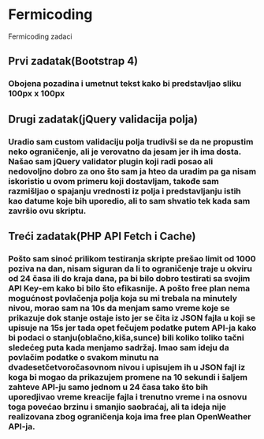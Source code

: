 # Fermicoding
Fermicoding zadaci
## Prvi zadatak(Bootstrap 4)
### Obojena pozadina i umetnut tekst kako bi predstavljao sliku 100px x 100px
## Drugi zadatak(jQuery validacija polja)
### Uradio sam custom validaciju polja trudivši se da ne propustim neko ograničenje, ali je verovatno da jesam jer ih ima dosta. Našao sam jQuery validator plugin koji radi posao ali nedovoljno dobro za ono što sam ja hteo da uradim pa ga nisam iskoristio u ovom primeru koji dostavljam, takođe sam razmišljao o spajanju vrednosti iz polja i predstavljanju istih kao datume koje bih uporedio, ali to sam shvatio tek kada sam završio ovu skriptu.
## Treći zadatak(PHP API Fetch i Cache)
### Pošto sam sinoć prilikom testiranja skripte prešao limit od 1000 poziva na dan, nisam siguran da li to ograničenje traje u okviru od 24 časa ili do kraja dana, pa bi bilo dobro testirati sa svojim API Key-em kako bi bilo što efikasnije. A pošto free plan nema mogućnost povlačenja polja koja su mi trebala na minutely nivou, morao sam na 10s da menjam samo vreme koje se prikazuje dok stanje ostaje isto jer se čita iz JSON fajla u koji se upisuje na 15s jer tada opet fečujem podatke putem API-ja kako bi podaci o stanju(oblačno,kiša,sunce) bili koliko toliko tačni sledećeg puta kada menjamo sadržaj. Imao sam ideju da povlačim podatke o svakom minutu na dvadesetčetvoročasovnom nivou i upisujem ih u JSON fajl iz koga bi mogao da prikazujem promene na 10 sekundi i šaljem zahteve API-ju samo jednom u 24 časa tako što bih uporedjivao vreme kreacije fajla i trenutno vreme i na osnovu toga povećao brzinu i smanjio saobraćaj, ali ta ideja nije realizovana zbog ograničenja koja ima free plan OpenWeather API-ja.
